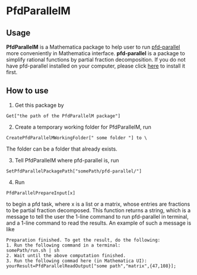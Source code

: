 # PfdParallelM

## Usage

**PfdParallelM** is a Mathematica package to help user to run [pfd-parallel](https://github.com/singular-gpispace/pfd-parallel) more conveniently in Mathematica interface. **pfd-parallel** is a package to simplify rational functions by partial fraction decomposition. If you do not have pfd-parallel installed on your computer, please click [here](https://github.com/singular-gpispace/pfd-parallel) to install it first.

## How to use
1. Get this package by 
```
Get["the path of the PfdParallelM package"]
```

2. Create a temporary working folder for PfdParallelM, run 
```
CreatePfdParallelMWorkingFolder[" some folder "] to \
```
The folder can be a folder that already exists.

3. Tell PfdParallelM where pfd-parallel is, run
```
SetPfdParallelPackagePath["somePath/pfd-parallel/"]
```

4. Run 
```
PfdParallelPrepareInput[x]
```
to begin a pfd task, where x is a list or a matrix, whose entries are fractions to be partial fraction decomposed. This function returns a string, which is a message to tell the user the 1-line command to run pfd-parallel in terminal, and a 1-line command to read the results. An example of such a message is like
```
Preparation finished. To get the result, do the following:
1. Run the following command in a terminal:
somePath/run.sh | sh
2. Wait until the above computation finished.
3. Run the following commad here (in Mathematica UI):
yourResult=PfdParallelReadOutput["some path","matrix",{47,108}];
```


